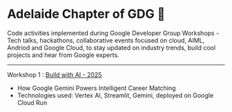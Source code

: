 # Adelaide Chapter of GDG 🤖
Code activities implemented during Google Developer Group Workshops - Tech talks, hackathons, collaborative events focused on cloud, AIML, Andriod and Google Cloud, to stay updated on industry trends, build cool projects and hear from Google experts.

---

Workshop 1 : [Build with AI - 2025]([job-seeker-assistant-app/Contributions.md](https://github.com/oveena-data/google-dev-group/blob/job-seeker-assistant-app/Contributions.md))
- How Google Gemini Powers Intelligent Career Matching 
- Technologies used: Vertex AI, Streamlit, Gemini, deployed on Google Cloud Run
